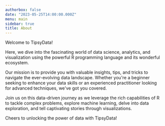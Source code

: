 ```yaml
---
authorbox: false
date: "2023-05-25T14:00:00.000Z"
menu: main
sidebar: true
title: About
---
```


Welcome to TipsyData! 

Here, we dive into the fascinating world of data science, analytics, and visualization using the powerful R programming language and its wonderful ecosystem. 

Our mission is to provide you with valuable insights, tips, and tricks to navigate the ever-evolving data landscape. Whether you're a beginner seeking to enhance your data skills or an experienced practitioner looking for advanced techniques, we've got you covered. 

Join us on this data-driven journey as we leverage the rich capabilities of R to tackle complex problems, explore machine learning, delve into data exploration, and tell captivating stories through visualizations. 


Cheers to unlocking the power of data with TipsyData!